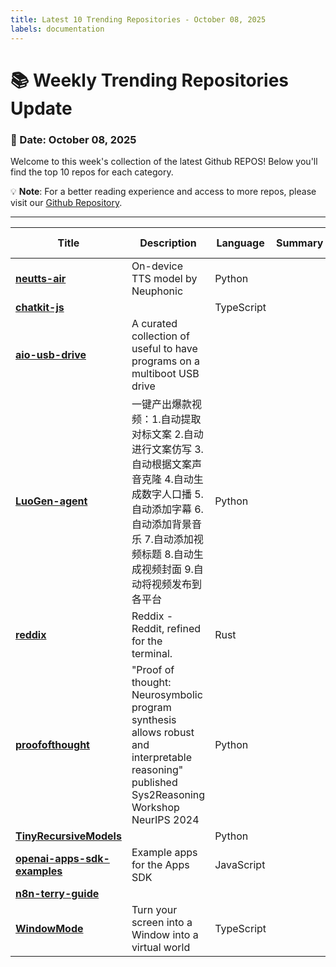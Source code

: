 ```yaml
---
title: Latest 10 Trending Repositories - October 08, 2025
labels: documentation
---
```

# 📚 Weekly Trending Repositories Update

### 📅 Date: October 08, 2025

Welcome to this week's collection of the latest Github REPOS! Below you'll find the top 10 repos for each category.

💡 **Note**: For a better reading experience and access to more repos, please visit our [Github Repository](https://github.com/marc-ko/daily-trending-repo).

---

| **Title** | **Description** | **Language** | **Summary** | **Tags** | **Stars Count** |
| --- | --- | --- | --- | --- | --- |
| **[neutts-air](https://github.com/neuphonic/neutts-air)** | On-device TTS model by Neuphonic | Python |  |  | 1598 |
| **[chatkit-js](https://github.com/openai/chatkit-js)** |  | TypeScript |  |  | 913 |
| **[aio-usb-drive](https://github.com/fathulfahmy/aio-usb-drive)** | A curated collection of useful to have programs on a multiboot USB drive |  |  | <details><summary>all-i...</summary><p>all-in-one-tool, all-in-one-toolkit, iso, multiboot, multiboot-usb, multibootusb, usb, usb-drive, ventoy</p></details> | 693 |
| **[LuoGen-agent](https://github.com/LuoGen-AI/LuoGen-agent)** | 一键产出爆款视频：1.自动提取对标文案 2.自动进行文案仿写 3.自动根据文案声音克隆 4.自动生成数字人口播 5.自动添加字幕 6.自动添加背景音乐 7.自动添加视频标题 8.自动生成视频封面 9.自动将视频发布到各平台 | Python |  |  | 568 |
| **[reddix](https://github.com/ck-zhang/reddix)** | Reddix - Reddit, refined for the terminal. | Rust |  | <details><summary>reddi...</summary><p>reddit, reddit-client</p></details> | 372 |
| **[proofofthought](https://github.com/DebarghaG/proofofthought)** | "Proof of thought: Neurosymbolic program synthesis allows robust and interpretable reasoning" published Sys2Reasoning Workshop NeurIPS 2024 | Python |  |  | 321 |
| **[TinyRecursiveModels](https://github.com/SamsungSAILMontreal/TinyRecursiveModels)** |  | Python |  |  | 295 |
| **[openai-apps-sdk-examples](https://github.com/openai/openai-apps-sdk-examples)** | Example apps for the Apps SDK | JavaScript |  |  | 252 |
| **[n8n-terry-guide](https://github.com/theNetworkChuck/n8n-terry-guide)** |  |  |  |  | 251 |
| **[WindowMode](https://github.com/True3DLabs/WindowMode)** | Turn your screen into a Window into a virtual world | TypeScript |  |  | 244 |

